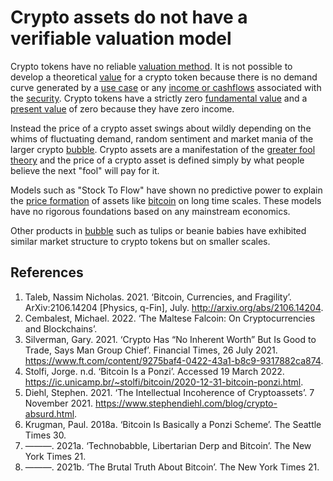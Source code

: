 # Crypto assets do not have a verifiable valuation model
Crypto tokens have no reliable [valuation method](../concepts/valuation-model.md). It is not possible to develop a theoretical [value](../concepts/value.md) for a crypto token because there is no demand curve generated by a [use case](../concepts/use-value.md) or any [income or cashflows](../concepts/income-cashflows.md) associated with the [security](../concepts/security.md). Crypto tokens have a strictly zero [fundamental value](../concepts/fundamental-value.md) and a [present value](../concepts/present-value.md) of zero because they have zero income.

Instead the price of a crypto asset swings about wildly depending on the whims of fluctuating demand, random sentiment and market mania of the larger crypto [bubble](../concepts/bubble.md). Crypto assets are a manifestation of the [greater fool theory](../concepts/greater-fool-theory.md) and the price of a crypto asset is defined simply by what people believe the next "fool" will pay for it.

Models such as "Stock To Flow" have shown no predictive power to explain the [price formation](../concepts/price-formation.md) of assets like [bitcoin](../concepts/bitcoin.md) on long time scales. These models have no rigorous foundations based on any mainstream economics.
 
Other products in [bubble](../concepts/bubble.md) such as tulips or beanie babies have exhibited similar market structure to crypto tokens but on smaller scales.

## References
1. Taleb, Nassim Nicholas. 2021. ‘Bitcoin, Currencies, and Fragility’. ArXiv:2106.14204 [Physics, q-Fin], July. http://arxiv.org/abs/2106.14204.
1. Cembalest, Michael. 2022. ‘The Maltese Falcoin: On Cryptocurrencies and Blockchains’.
1. Silverman, Gary. 2021. ‘Crypto Has “No Inherent Worth” But Is Good to Trade, Says Man Group Chief’. Financial Times, 26 July 2021. https://www.ft.com/content/9275baf4-0422-43a1-b8c9-9317882ca874.
1. Stolfi, Jorge. n.d. ‘Bitcoin Is a Ponzi’. Accessed 19 March 2022. https://ic.unicamp.br/~stolfi/bitcoin/2020-12-31-bitcoin-ponzi.html.
1. Diehl, Stephen. 2021. ‘The Intellectual Incoherence of Cryptoassets’. 7 November 2021. https://www.stephendiehl.com/blog/crypto-absurd.html.
1. Krugman, Paul. 2018a. ‘Bitcoin Is Basically a Ponzi Scheme’. The Seattle Times 30.
1. ———. 2021a. ‘Technobabble, Libertarian Derp and Bitcoin’. The New York Times 21.
1. ———. 2021b. ‘The Brutal Truth About Bitcoin’. The New York Times 21.
